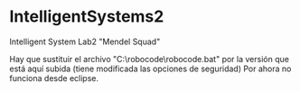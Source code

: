 # IntelligentSystems2
Intelligent System Lab2 "Mendel Squad"

Hay que sustituir el archivo "C:\robocode\robocode.bat" por la versión que está aquí subida (tiene modificada las opciones de seguridad)
Por ahora no funciona desde eclipse.

